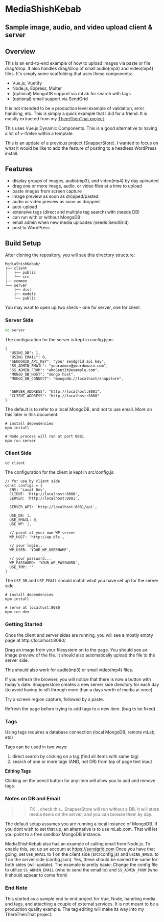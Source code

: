 # MediaShishKebab

## Sample image, audio, and video upload client &amp; server


## Overview

This is an end-to-end example of how to upload images via paste or file drag/drop.  It also handles drag/drop of small audio(mp3) and video(mp4) files.  It's simply some scaffolding that uses these components:

* Vue.js, Vuetify
* Node.js, Express, Multer
* (optional) MongoDB support via mLab for search with tags 
* (optional) email support via SendGrid

It is not intended to be a production level example of validation, error handling, etc.  This is simply a quick example that I did for a friend.  It is mostly extracted from my <a href="https://github.com/DanielSmith/ThereThenThat-Server">ThereThenThat project</a>.

This uses Vue.js Dynamic Components.  This is a good alternative to having a lot of v-if/else within a template.

This is an update of a previous project (SnapperStore).  I wanted to focus on what it would be like to add the feature of posting to a headless WordPress install.

## Features

* display groups of images, audio(mp3), and video(mp4) by day uploaded
* drag one or more image, audio, or video files at a time to upload
* paste images from screen capture
* image preview as soon as dropped/pasted
* audio or video preview as soon as dropped
* auto-upload
* extensive tags (direct and multiple tag search) with (needs DB)
* can run with or without MongoDB
* email admin when new media uploades (needs SendGrid)
* post to WordPress

## Build Setup

After cloning the repository, you will see this directory structure:
```
MediaShishKebab/
├── client
│   ├── public
│   └── src
├── common
└── server
    ├── dist
    ├── models
    └── public
```
You may want to open up two shells - one for server, one for client.

### Server Side
``` bash
cd server

```

The configuration for the server is kept in config.json:

```
{
  "USING_DB": 1,
  "USING_EMAIL": 0,
  "SENDGRID_API_KEY": "your sendgrid api key",
  "SS_ADMIN_EMAIL": "youradmin@yourdomain.com",
  "SS_ADMIN_FROM": "whoSentIt@example.com",
  "MONGO_DB_HOST": "mongo host",
  "MONGO_DB_CONNECT": "mongodb://localhost/snapstore",


  "SERVER_ADDRESS": "http://localhost:8081",
  "CLIENT_ADDRESS": "http://localhost:8080"
}
```
The default is to refer to a local MongoDB, and not to use email.  More on this later in this document.

```
# install dependencies
npm install

# Node process will run at port 8081
npm run server
```

### Client Side

```
cd client
```

The configuration for the client is kept in src/config.js:

```
// for use by client side
const configs = {
  ENV: 'Local Dev',
  CLIENT: 'http://localhost:8080',
  SERVER: 'http://localhost:8081',

  SERVER_API: 'http://localhost:8081/api',
  
  USE_DB: 1,
  USE_EMAIL: 0,
  USE_WP: 1,
  
  // point at your own WP server
  WP_HOST: 'http://wp.dls',
  
  // your login..
  WP_USER: 'YOUR_WP_USERNAME',
  
  // your password...
  WP_PASSWORD: 'YOUR_WP_PASSWORD',
  USE_TMP: ''
}
```
The `USE_DB` and `USE_EMAIL` should match what you have set up for the server side.


```
# install dependencies
npm install

# serve at localhost:8080
npm run dev
```

### Getting Started

Once the client and server sides are running, you will see a mostly empty page at http://localhost:8080/

Drag an image from your filesystem on to the page.  You should see an image preview of the file.  It should also automatically upload the file to the server side.

This should also work for audio(mp3) or small video(mp4) files.

If you refresh the browser, you will notice that there is now a button with today's date.  Snapperstore creates a new server side directory for each day (to avoid having to sift through more than a days worth of media at once)

Try a screen region capture, followed by a paste.

Refresh the page before trying to add tags to a new item.  (bug to be fixed)

### Tags

Using tags requires a database connection (local MongoDB, remote mLab, etc)

Tags can be used in two ways:

1. direct search by clicking on a tag (find all items with same tag)
2. search of one or more tags (AND, not OR) from top of page text input

**Editing Tags**

Clicking on the pencil button for any item will allow you to add and remove tags.

### Notes on DB and Email

>> TK .. check this..
SnapperStore will run without a DB.  It will store media items on the server, and you can browse them by day.

The default setup assumes you are running a local instance of MongoDB.  If you dont wish to set that up, an alternative is to use mLab.com.  That will let you point to a free sandbox MongoDB instance.

MediaShishKebab also has an example of calling email from Node.js.  To enable this, set up an account at https://sendgrid.com  Once you have that going, set `USE_EMAIL` to 1 on the client side (src/config.js) and `USING_EMAIL` to 1 on the server side (config.json).  Yes, these should be named the same for both sides (will update).  The example is pretty basic: Change the config file to utilize `SS_ADMIN_EMAIL` (who to send the email to) and `SS_ADMIN_FROM` (who it should appear to come from)

### End Note

This started as a sample end to end project for Vue, Node, handling media and tags, and attaching a couple of external services.  It is not meant to be a production quality example.  The tag editing will make its way into my ThereThenThat project.
